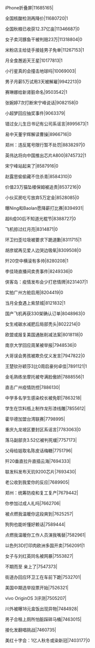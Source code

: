 iPhone折叠屏|11685165|

全国核酸检测再降价|11680720|1

全国秋粮已收获12.37亿亩|11346687|0

女子卖河豚鱼干被判赔23万|11318804|0

米粉店主给徒手接娃男子免单|11267153|1

月全食邂逅天王星|10177813|1

小行星真的会撞击地球吗|10069003|

男子月薪5万试用3天被解雇|9942213|0

赛琳娜给新肾脏命名|9503542|1

张婉婷7次打断宋宁峰说话|9082158|0

小超梦回应抽奖事件|9063379|

错过女儿生日书记有公司系谣言|8995673|1

易中天董宇辉解读曹操|8966716|0

郑州：违反尾号限行暂不处罚|8838297|0

英伟达将向中国推出芯片A800|8745732|1

宋宁峰站起来了|8587916|0

赵露思偷偷藏不住杀青|8584310|0

价值23万猫坠楼保姆被追责|8537216|0

小伙买房吃亏放弃5万定金|8528085|0

曝Ning和Baolan愿降薪打比赛|8394931|

超6成00后不知道光棍节|8388727|0

飞机掠过红月亮|8314871|0

环卫扫歪垃圾被要求下跪道歉|8311715|1

胡彦斌再见爱人边哭边吸氧|8309508|0

歼20空中横滚有多帅|8280208|1

李佳琦直播间卖贵事件|8249336|0

侠客岛：疫情发布会少打悲情牌|8231407|1

实拍广州方舱启用|8204419|0

当月全食遇上紫禁城|8121832|1

国产飞机再获330架确认订单|8048963|0

女生戒碳水减肥后局部秃头|8022214|0

欧盟或报复美国通胀削减法案|8018118|0

南京大学回应周某被举报|7948536|0

大哥误会男孩被欺负仗义发言|7947822|0

王楚钦孙颖莎3比0周启豪何卓佳|7891121|1

金毛熟练坐摩托被夸满脸傲娇|7888556|1

直击广州疫情防控|7886130|

中学多名学生感染校长被免职|7863218|

学生在饮料瓶上制作龙形漆线雕|7855612|

霍华德加盟台湾联赛|7798995|

重庆九龙坡区要封区系谣言|7783063|0

落马副部贪3.52亿被判死缓|7757173|

父母给娃取名陈皮话梅糖|7751796|

歼20垂直拉升直插云海|7694333|

联发科发布天玑9200芯片|7693430|

老公收到我爱你的反应|7689905|

郑州：统筹防疫和复工复产|7679442|

你参加过成人礼吗|7662706|

被点燃我温暖你这段爽到|7625257|

狗狗也能听懂好赖话|7589444|

点燃我温暖你工作人员演我嘴替|7582961|

以色列3D打印肉欧洲多国开卖|7562091|1

女子与刘红英同名被网暴|7553827|

不期而至 亲上了|7547373|

街道办回应环卫工在车前下跪|7532701|

美国中期选举投票开始|7526321|

vivo OriginOS 3评测|7505207|

川外被曝18元盒饭出现异物|7484928|

男子合租上厕所怕脏踩碎马桶|7463015|

接化发翻唱挑战|7460735|

美红十字会：1亿人秋冬或染新冠|7403177|0

